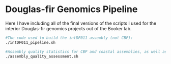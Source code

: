 # Douglas-fir Genomics Pipeline

Here I have including all of the final versions of the scripts I used for the interior Douglas-fir genomics projects out of the Booker lab.

```sh
#The code used to build the intDF011 assembly (not CBP):
./intDF011_pipeline.sh

#Assembly quality statistics for CBP and coastal assemblies, as well as Hi-C contact maps for interior assemblies:
./assembly_quality_assessment.sh
```
